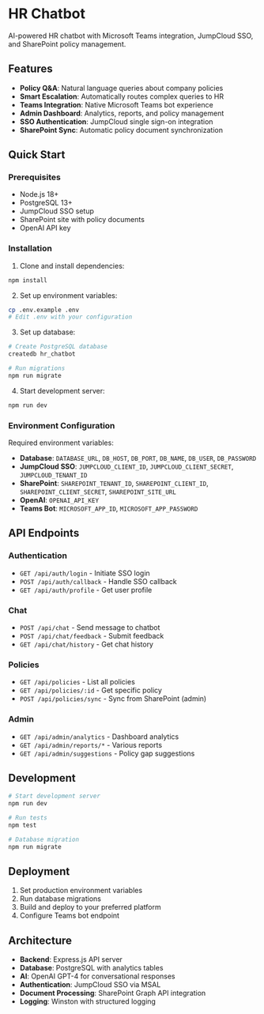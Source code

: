 # HR Chatbot

AI-powered HR chatbot with Microsoft Teams integration, JumpCloud SSO, and SharePoint policy management.

## Features

- **Policy Q&A**: Natural language queries about company policies
- **Smart Escalation**: Automatically routes complex queries to HR
- **Teams Integration**: Native Microsoft Teams bot experience
- **Admin Dashboard**: Analytics, reports, and policy management
- **SSO Authentication**: JumpCloud single sign-on integration
- **SharePoint Sync**: Automatic policy document synchronization

## Quick Start

### Prerequisites

- Node.js 18+
- PostgreSQL 13+
- JumpCloud SSO setup
- SharePoint site with policy documents
- OpenAI API key

### Installation

1. Clone and install dependencies:
```bash
npm install
```

2. Set up environment variables:
```bash
cp .env.example .env
# Edit .env with your configuration
```

3. Set up database:
```bash
# Create PostgreSQL database
createdb hr_chatbot

# Run migrations
npm run migrate
```

4. Start development server:
```bash
npm run dev
```

### Environment Configuration

Required environment variables:

- **Database**: `DATABASE_URL`, `DB_HOST`, `DB_PORT`, `DB_NAME`, `DB_USER`, `DB_PASSWORD`
- **JumpCloud SSO**: `JUMPCLOUD_CLIENT_ID`, `JUMPCLOUD_CLIENT_SECRET`, `JUMPCLOUD_TENANT_ID`
- **SharePoint**: `SHAREPOINT_TENANT_ID`, `SHAREPOINT_CLIENT_ID`, `SHAREPOINT_CLIENT_SECRET`, `SHAREPOINT_SITE_URL`
- **OpenAI**: `OPENAI_API_KEY`
- **Teams Bot**: `MICROSOFT_APP_ID`, `MICROSOFT_APP_PASSWORD`

## API Endpoints

### Authentication
- `GET /api/auth/login` - Initiate SSO login
- `POST /api/auth/callback` - Handle SSO callback
- `GET /api/auth/profile` - Get user profile

### Chat
- `POST /api/chat` - Send message to chatbot
- `POST /api/chat/feedback` - Submit feedback
- `GET /api/chat/history` - Get chat history

### Policies
- `GET /api/policies` - List all policies
- `GET /api/policies/:id` - Get specific policy
- `POST /api/policies/sync` - Sync from SharePoint (admin)

### Admin
- `GET /api/admin/analytics` - Dashboard analytics
- `GET /api/admin/reports/*` - Various reports
- `GET /api/admin/suggestions` - Policy gap suggestions

## Development

```bash
# Start development server
npm run dev

# Run tests
npm test

# Database migration
npm run migrate
```

## Deployment

1. Set production environment variables
2. Run database migrations
3. Build and deploy to your preferred platform
4. Configure Teams bot endpoint

## Architecture

- **Backend**: Express.js API server
- **Database**: PostgreSQL with analytics tables
- **AI**: OpenAI GPT-4 for conversational responses
- **Authentication**: JumpCloud SSO via MSAL
- **Document Processing**: SharePoint Graph API integration
- **Logging**: Winston with structured logging
